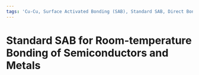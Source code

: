 ```yaml
---
tags: 'Cu-Cu, Surface Activated Bonding (SAB), Standard SAB, Direct Bonding'
---
```


# Standard SAB for Room-temperature Bonding of Semiconductors and Metals



